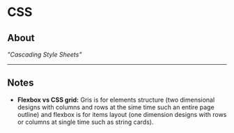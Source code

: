 # CSS

## About
*"Cascading Style Sheets"*

---

## Notes

* __Flexbox vs CSS grid:__ Gris is for elements structure (two dimensional designs with columns and rows at the sime time such an entire page outline) and flexbox is for items layout (one dimension designs with rows or columns at single time such as string cards).
